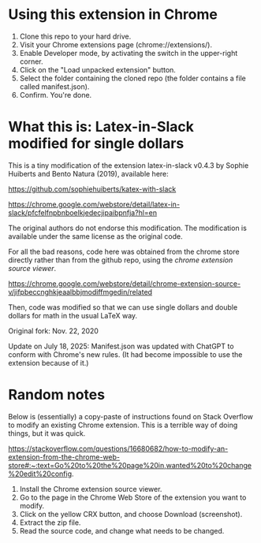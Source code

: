 # Using this extension in Chrome

1. Clone this repo to your hard drive.
1. Visit your Chrome extensions page (chrome://extensions/).
1. Enable Developer mode, by activating the switch in the upper-right corner.
1. Click on the "Load unpacked extension" button.
1. Select the folder containing the cloned repo (the folder contains a file called manifest.json).
1. Confirm. You're done.


# What this is: Latex-in-Slack modified for single dollars

This is a tiny modification of the extension latex-in-slack v0.4.3 by Sophie Huiberts and Bento Natura (2019), available here:

https://github.com/sophiehuiberts/katex-with-slack

https://chrome.google.com/webstore/detail/latex-in-slack/pfcfelfnpbnboelkjedecjipaibpnfja?hl=en

The original authors do not endorse this modification. The modification is available under the same license as the original code.

For all the bad reasons, code here was obtained from the chrome store directly rather than from the github repo, using the _chrome extension source viewer_.

https://chrome.google.com/webstore/detail/chrome-extension-source-v/jifpbeccnghkjeaalbbjmodiffmgedin/related

Then, code was modified so that we can use single dollars and double dollars for math in the usual LaTeX way.

Original fork: Nov. 22, 2020


Update on July 18, 2025: Manifest.json was updated with ChatGPT to conform with Chrome's new rules. (It had become impossible to use the extension because of it.)


# Random notes

Below is (essentially) a copy-paste of instructions found on Stack Overflow to modify an existing Chrome extension. This is a terrible way of doing things, but it was quick.

https://stackoverflow.com/questions/16680682/how-to-modify-an-extension-from-the-chrome-web-store#:~:text=Go%20to%20the%20page%20in,wanted%20to%20change%20edit%20config.

1. Install the Chrome extension source viewer.
1. Go to the page in the Chrome Web Store of the extension you want to modify.
1. Click on the yellow CRX button, and choose Download (screenshot).
1. Extract the zip file.
1. Read the source code, and change what needs to be changed.

